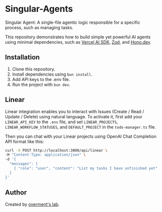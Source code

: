# Singular-Agents

Singular Agent: A single-file agentic logic responsible for a specific process, such as managing tasks.

This repository demonstrates how to build simple yet powerful AI agents using minimal dependencies, such as [Vercel AI SDK](https://sdk.vercel.ai/docs/introduction), [Zod](https://zod.dev/), and [Hono.dev](https://hono.dev/).

## Installation

1. Clone this repository.  
2. Install dependencies using `bun install`.  
3. Add API keys to the .env file.  
4. Run the project with `bun dev`.

## Linear

Linear integration enables you to interact with Issues (Create / Read / Update / Delete) using natural language. To activate it, first add your `LINEAR_API_KEY` to the `.env` file, and set `LINEAR_PROJECTS`, `LINEAR_WORKFLOW_STATUSES`, and `DEFAULT_PROJECT` in the `todo-manager.ts` file. 

Then you can chat with your Linear projects using OpenAI Chat Completion API format like this:

```bash
curl -X POST http://localhost:3000/api/linear \
-H "Content-Type: application/json" \
-d '{
  "messages": [
    { "role": "user", "content": "List my tasks I have unfinished yet" }
  ]
}'
```

## Author

Created by [overment's lab](https://brain.overment.com).